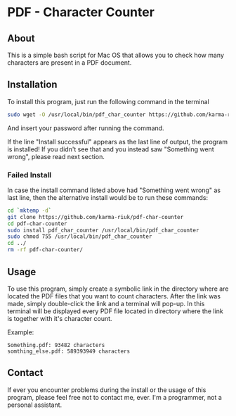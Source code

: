 # PDF - Character Counter

## About
This is a simple bash script for Mac OS that allows you to check how many
characters are present in a PDF document.

## Installation
To install this program, just run the following command in the terminal
```bash
sudo wget -O /usr/local/bin/pdf_char_counter https://github.com/karma-riuk/pdf-char-counter/blob/master/pdf_char_counter && sudo chmod 755 /usr/local/bin/pdf_char_counter && echo "Install successful" || echo "Something went wrong"
```
And insert your password after running the command.

If the line "Install successful" appears as the last line of output, the
program is installed! If you didn't see that and you instead saw "Something
went wrong", please read next section.

### Failed Install
In case the install command listed above had "Something went wrong" as last
line, then the alternative install would be to run these commands:
```bash
cd `mktemp -d`
git clone https://github.com/karma-riuk/pdf-char-counter
cd pdf-char-counter
sudo install pdf_char_counter /usr/local/bin/pdf_char_counter
sudo chmod 755 /usr/local/bin/pdf_char_counter
cd ../
rm -rf pdf-char-counter/
```

## Usage
To use this program, simply create a symbolic link in the directory where are
located the PDF files that you want to count characters. After the link was
made, simply double-click the link and a terminal will pop-up. In this
terminal will be displayed every PDF file located in directory where the link
is together with it's character count.

Example:
```
Something.pdf: 93482 characters
somthing_else.pdf: 589393949 characters
```

## Contact
If ever you encounter problems during the install or the usage of this
program, please feel free not to contact me, ever. I'm a programmer, not a
personal assistant.
